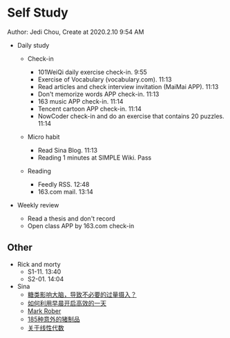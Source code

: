 # Self Study

Author: Jedi Chou, Create at 2020.2.10 9:54 AM

* Daily study
  * Check-in
    * 101WeiQi daily exercise check-in. 9:55
    * Exercise of Vocabulary (vocabulary.com). 11:13
    * Read articles and check interview invitation (MaiMai APP). 11:13
    * Don't memorize words APP check-in. 11:13
    * 163 music APP check-in. 11:14
    * Tencent cartoon APP check-in. 11:14
    * NowCoder check-in and do an exercise that contains 20 puzzles. 11:14

  * Micro habit
    * Read Sina Blog. 11:13
    * Reading 1 minutes at SIMPLE Wiki. Pass

  * Reading
    * Feedly RSS. 12:48
    * 163.com mail. 13:14

* Weekly review
  * Read a thesis and don't record
  * Open class APP by 163.com check-in

## Other

* Rick and morty
  * S1-11. 13:40
  * S2-01. 14:04
* Sina
  * [糖类影响大脑，导致不必要的过量摄入？](https://weibo.com/fav?page=60)
  * [如何利用早晨开启高效的一天](http://t.cn/EfhaerI?m=4343867954484613&u=1389537561)
  * [Mark Rober](http://t.cn/EVgrRpB?m=4342083344739148&u=3044746573)
  * [185种意外的猪制品](http://t.cn/Ec1wlF3?m=4339181168267088&u=2541763545)
  * [关于线性代数](http://blog.sina.cn/dpool/blog/s/blog_76abb1a601012syz.html)
